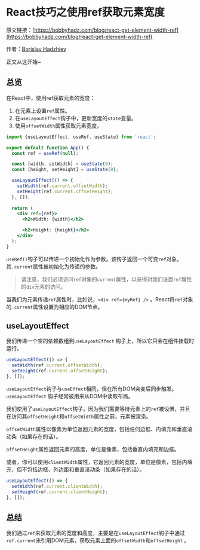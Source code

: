 # React技巧之使用ref获取元素宽度

原文链接：[https://bobbyhadz.com/blog/react-get-element-width-ref](https://bobbyhadz.com/blog/react-get-element-width-ref)

作者：[Borislav Hadzhiev](https://bobbyhadz.com/about)

正文从这开始~

## 总览

在React中，使用ref获取元素的宽度：

1. 在元素上设置`ref`属性。
2. 在`useLayoutEffect`钩子中，更新宽度的`state`变量。
3. 使用`offsetWidth`属性获取元素宽度。

```jsx
import {useLayoutEffect, useRef, useState} from 'react';

export default function App() {
  const ref = useRef(null);

  const [width, setWidth] = useState(0);
  const [height, setHeight] = useState(0);

  useLayoutEffect(() => {
    setWidth(ref.current.offsetWidth);
    setHeight(ref.current.offsetHeight);
  }, []);
 
  return (
    <div ref={ref}>
      <h2>Width: {width}</h2>

      <h2>Height: {height}</h2>
    </div>
  );
}
```

`useRef()`钩子可以传递一个初始化作为参数。该钩子返回一个可变`ref`对象，其`.current`属性被初始化为传递的参数。

> 请注意，我们必须访问`ref`对象的`current`属性，以获得对我们设置`ref`属性的`div`元素的访问。
> 

当我们为元素传递`ref`属性时，比如说，`<div ref={myRef} />` 。React将`ref`对象的`.current`属性设置为相应的DOM节点。

## useLayoutEffect

我们传递一个空的依赖数组到`useLayoutEffect` 钩子上，所以它只会在组件挂载时运行。

```jsx
useLayoutEffect(() => {
  setWidth(ref.current.offsetWidth);
  setHeight(ref.current.offsetHeight);
}, []);
```

`useLayoutEffect`钩子与`useEffect`相同，但在所有DOM突变后同步触发。`useLayoutEffect` 钩子经常被用来从DOM中读取布局。

我们使用了`useLayoutEffect`钩子，因为我们需要等待元素上的`ref`被设置，并且在访问其`offsetHeight`和`offsetWidth`属性之前，元素被渲染。

`offsetWidth`属性以像素为单位返回元素的宽度，包括任何边框、内填充和垂直滚动条（如果存在的话）。

`offsetHeight`属性返回元素的高度，单位是像素，包括垂直内填充和边框。

或者，你可以使用`clientWidth`属性，它返回元素的宽度，单位是像素，包括内填充，但不包括边框、外边距和垂直滚动条（如果存在的话）。

```jsx
useLayoutEffect(() => {
  setWidth(ref.current.clientWidth);
  setHeight(ref.current.clientHeight);
}, []);
```

## 总结

我们通过`ref`来获取元素的宽度和高度，主要是在`useLayoutEffect`钩子中通过`ref.current`来引用DOM元素，获取元素上面的`offsetWidth`和`offsetHeight` 。